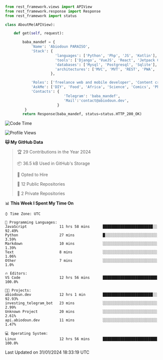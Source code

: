 ###
```python
from rest_framework.views import APIView
from rest_framework.response import Response
from rest_framework import status

class AboutMe(APIView):

    def get(self, request):

        baba_mandef = {
            'Name': 'Abiodoun PARAISO',
            'Stack': {
                       'languages': ['Python', 'Php', 'JS', 'Kotlin'],
                       'tools': ['Django', 'VueJS', 'React', 'Jetpack Compose'],
                       'databases': ['Mysql', 'Postgresql', 'Sqlite'],
                       'architectures': ['MVC', 'MVT', 'REST', 'PWA', 'SPA', 'MicroServices']
                     },

            'Roles': ['freelance web and mobile developer', 'Content creator', 'Teacher', 'Mentor'],
            'AskMe': ['DIY', 'Food', 'Africa', 'Science', 'Comics', 'Photography', 'Tech', 'Programming'],
            'Contacts': {
                           'Telegram': 'baba_mandef',
                           'Mail':'contact@abiodoun.dev',
                        }
         }
        return Response(baba_mandef, status=status.HTTP_200_OK)

```                    

<!--START_SECTION:waka-->
![Code Time](http://img.shields.io/badge/Code%20Time-909%20hrs%204%20mins-blue)

![Profile Views](http://img.shields.io/badge/Profile%20Views-0-blue)

**🐱 My GitHub Data** 

> 🏆 29 Contributions in the Year 2024
 > 
> 📦 36.5 kB Used in GitHub's Storage 
 > 
> 💼 Opted to Hire
 > 
> 📜 12 Public Repositories 
 > 
> 🔑 2 Private Repositories  
 > 
📊 **This Week I Spent My Time On** 

```text
⌚︎ Time Zone: UTC

💬 Programming Languages: 
JavaScript               11 hrs 58 mins      ███████████████████████░░   92.49% 
Python                   27 mins             █░░░░░░░░░░░░░░░░░░░░░░░░   3.59% 
Markdown                 10 mins             ░░░░░░░░░░░░░░░░░░░░░░░░░   1.39% 
Text                     8 mins              ░░░░░░░░░░░░░░░░░░░░░░░░░   1.06% 
Other                    7 mins              ░░░░░░░░░░░░░░░░░░░░░░░░░   1.0%

🔥 Editors: 
VS Code                  12 hrs 56 mins      █████████████████████████   100.0%

🐱‍💻 Projects: 
abiodoun.dev             12 hrs 1 min        ███████████████████████░░   92.93% 
investing_telegram_bot   23 mins             ░░░░░░░░░░░░░░░░░░░░░░░░░   2.99% 
Unknown Project          20 mins             ░░░░░░░░░░░░░░░░░░░░░░░░░   2.61% 
api.abiodoun.dev         11 mins             ░░░░░░░░░░░░░░░░░░░░░░░░░   1.47%

💻 Operating System: 
Linux                    12 hrs 56 mins      █████████████████████████   100.0%

```


 Last Updated on 31/01/2024 18:33:19 UTC
<!--END_SECTION:waka-->

